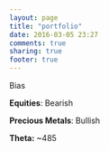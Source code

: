 ```yaml
---
layout: page
title: "portfolio"
date: 2016-03-05 23:27
comments: true
sharing: true
footer: true
---
```


Bias

**Equities**: Bearish

**Precious Metals**: Bullish

**Theta:** ~485
